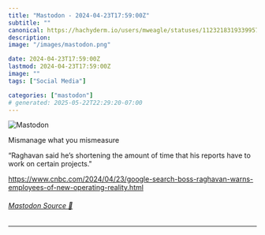 ```yaml
---
title: "Mastodon - 2024-04-23T17:59:00Z"
subtitle: ""
canonical: https://hachyderm.io/users/mweagle/statuses/112321831933995705
description:
image: "/images/mastodon.png"

date: 2024-04-23T17:59:00Z
lastmod: 2024-04-23T17:59:00Z
image: ""
tags: ["Social Media"]

categories: ["mastodon"]
# generated: 2025-05-22T22:29:20-07:00
---
```

![Mastodon](/images/mastodon.png)

<p>Mismanage what you mismeasure</p><p>“Raghavan said he’s shortening the amount of time that his reports have to work on certain projects.&quot;</p><p><a href="https://www.cnbc.com/2024/04/23/google-search-boss-raghavan-warns-employees-of-new-operating-reality.html" target="_blank" rel="nofollow noopener noreferrer" translate="no"><span class="invisible">https://www.</span><span class="ellipsis">cnbc.com/2024/04/23/google-sea</span><span class="invisible">rch-boss-raghavan-warns-employees-of-new-operating-reality.html</span></a></p>


###### [Mastodon Source 🐘](https://hachyderm.io/@mweagle/112321831933995705)

___
